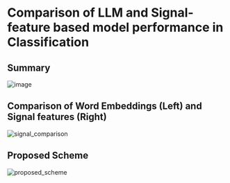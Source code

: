 # Comparison of LLM and Signal-feature based model performance in Classification
## Summary


![image](https://github.com/superdianuj/text_signal_classification/assets/47445756/096fe3e5-39ae-4971-8b35-d71b8d46dd11)


## Comparison of Word Embeddings (Left) and Signal features (Right)
![signal_comparison](https://github.com/superdianuj/text_signal_classification/assets/47445756/dcee6b0e-91d0-4d03-a840-ed6c010cab6f)




## Proposed Scheme
![proposed_scheme](https://github.com/superdianuj/text_signal_classification/assets/47445756/8ec815fa-307d-42c4-8a24-0a172114dfa4)




